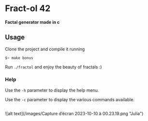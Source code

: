 # Fract-ol 42

#### Factal generator made in c

## Usage

Clone the project and compile it running

```sh
$> make bonus
```

Run `./fractol` and enjoy the beauty of fractals :)

### Help

Use the `-h` parameter to display the help menu.

Use the `-c` parameter to display the various commands available.

## 

![alt text](/images/Capture d’écran 2023-10-10 à 00.23.19.png "Julia")

<!-- You can also generate a specific fractal among the following, the Julia set, the Mandelbrot set, the Burningship set or the Apollonian gasket fractal. -->
